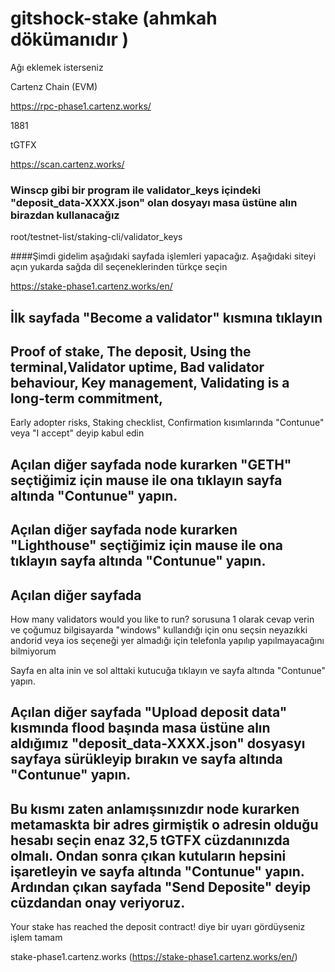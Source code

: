 # gitshock-stake  (ahmkah dökümanıdır )

Ağı eklemek isterseniz


Cartenz  Chain (EVM)


https://rpc-phase1.cartenz.works/


1881


tGTFX


https://scan.cartenz.works/

### Winscp gibi bir program ile validator_keys içindeki "deposit_data-XXXX.json" olan dosyayı masa üstüne alın birazdan kullanacağız

root/testnet-list/staking-cli/validator_keys




####Şimdi gidelim aşağıdaki sayfada işlemleri yapacağız. Aşağıdaki siteyi açın yukarda sağda dil seçeneklerinden türkçe seçin

https://stake-phase1.cartenz.works/en/


## İlk sayfada "Become a validator" kısmına tıklayın

## Proof of stake, The deposit, Using the terminal,Validator uptime, Bad validator behaviour, Key management, Validating is a long-term commitment, 
Early adopter risks, Staking checklist, Confirmation  kısımlarında "Contunue" veya "I accept" deyip kabul edin

## Açılan diğer sayfada node kurarken "GETH" seçtiğimiz için mause ile ona tıklayın  sayfa altında "Contunue" yapın.

## Açılan diğer sayfada node kurarken "Lighthouse" seçtiğimiz için mause ile ona tıklayın  sayfa altında "Contunue" yapın.

## Açılan diğer sayfada

How many validators would you like to run? sorusuna 1 olarak cevap verin ve çoğumuz bilgisayarda "windows" kullandığı için onu seçsin
neyazıkki andorid veya ios seçeneği yer almadığı için telefonla yapılıp yapılmayacağını bilmiyorum

Sayfa en alta inin ve sol alttaki kutucuğa tıklayın ve sayfa altında "Contunue" yapın.

## Açılan diğer sayfada "Upload deposit data" kısmında flood başında masa üstüne alın aldığımız "deposit_data-XXXX.json" dosyasyı sayfaya sürükleyip bırakın ve sayfa altında "Contunue" yapın.

## Bu kısmı zaten anlamışsınızdır node kurarken metamaskta bir adres girmiştik o adresin olduğu hesabı seçin enaz 32,5 tGTFX cüzdanınızda olmalı. Ondan sonra çıkan kutuların hepsini işaretleyin ve sayfa altında "Contunue" yapın. Ardından çıkan sayfada "Send Deposite" deyip cüzdandan onay veriyoruz.


Your stake has reached the deposit contract! diye bir uyarı gördüyseniz işlem tamam

stake-phase1.cartenz.works (https://stake-phase1.cartenz.works/en/)
